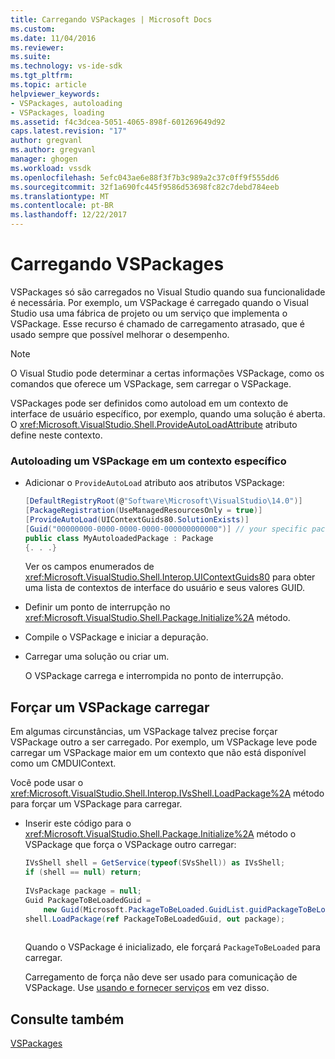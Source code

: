```yaml
---
title: Carregando VSPackages | Microsoft Docs
ms.custom: 
ms.date: 11/04/2016
ms.reviewer: 
ms.suite: 
ms.technology: vs-ide-sdk
ms.tgt_pltfrm: 
ms.topic: article
helpviewer_keywords:
- VSPackages, autoloading
- VSPackages, loading
ms.assetid: f4c3dcea-5051-4065-898f-601269649d92
caps.latest.revision: "17"
author: gregvanl
ms.author: gregvanl
manager: ghogen
ms.workload: vssdk
ms.openlocfilehash: 5efc043ae6e88f3f7b3c989a2c37c0ff9f555dd6
ms.sourcegitcommit: 32f1a690fc445f9586d53698fc82c7debd784eeb
ms.translationtype: MT
ms.contentlocale: pt-BR
ms.lasthandoff: 12/22/2017
---
```

# <a name="loading-vspackages"></a>Carregando VSPackages
VSPackages só são carregados no Visual Studio quando sua funcionalidade é necessária. Por exemplo, um VSPackage é carregado quando o Visual Studio usa uma fábrica de projeto ou um serviço que implementa o VSPackage. Esse recurso é chamado de carregamento atrasado, que é usado sempre que possível melhorar o desempenho.  
  
> [!NOTE]
>  O Visual Studio pode determinar a certas informações VSPackage, como os comandos que oferece um VSPackage, sem carregar o VSPackage.  
  
 VSPackages pode ser definidos como autoload em um contexto de interface de usuário específico, por exemplo, quando uma solução é aberta. O <xref:Microsoft.VisualStudio.Shell.ProvideAutoLoadAttribute> atributo define neste contexto.  
  
### <a name="autoloading-a-vspackage-in-a-specific-context"></a>Autoloading um VSPackage em um contexto específico  
  
-   Adicionar o `ProvideAutoLoad` atributo aos atributos VSPackage:  
  
    ```csharp  
    [DefaultRegistryRoot(@"Software\Microsoft\VisualStudio\14.0")]  
    [PackageRegistration(UseManagedResourcesOnly = true)]  
    [ProvideAutoLoad(UIContextGuids80.SolutionExists)]  
    [Guid("00000000-0000-0000-0000-000000000000")] // your specific package GUID  
    public class MyAutoloadedPackage : Package  
    {. . .}  
    ```  
  
     Ver os campos enumerados de <xref:Microsoft.VisualStudio.Shell.Interop.UIContextGuids80> para obter uma lista de contextos de interface do usuário e seus valores GUID.  
  
-   Definir um ponto de interrupção no <xref:Microsoft.VisualStudio.Shell.Package.Initialize%2A> método.  
  
-   Compile o VSPackage e iniciar a depuração.  
  
-   Carregar uma solução ou criar um.  
  
     O VSPackage carrega e interrompida no ponto de interrupção.  
  
## <a name="forcing-a-vspackage-to-load"></a>Forçar um VSPackage carregar  
 Em algumas circunstâncias, um VSPackage talvez precise forçar VSPackage outro a ser carregado. Por exemplo, um VSPackage leve pode carregar um VSPackage maior em um contexto que não está disponível como um CMDUIContext.  
  
 Você pode usar o <xref:Microsoft.VisualStudio.Shell.Interop.IVsShell.LoadPackage%2A> método para forçar um VSPackage para carregar.  
  
-   Inserir este código para o <xref:Microsoft.VisualStudio.Shell.Package.Initialize%2A> método o VSPackage que força o VSPackage outro carregar:  
  
    ```csharp  
    IVsShell shell = GetService(typeof(SVsShell)) as IVsShell;  
    if (shell == null) return;  
  
    IVsPackage package = null;  
    Guid PackageToBeLoadedGuid =   
        new Guid(Microsoft.PackageToBeLoaded.GuidList.guidPackageToBeLoadedPkgString);  
    shell.LoadPackage(ref PackageToBeLoadedGuid, out package);  
  
    ```  
  
     Quando o VSPackage é inicializado, ele forçará `PackageToBeLoaded` para carregar.  
  
     Carregamento de força não deve ser usado para comunicação de VSPackage. Use [usando e fornecer serviços](../extensibility/using-and-providing-services.md) em vez disso.
  
## <a name="see-also"></a>Consulte também  
 [VSPackages](../extensibility/internals/vspackages.md)
